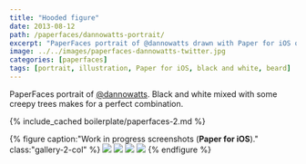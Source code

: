 ```yaml
---
title: "Hooded figure"
date: 2013-08-12
path: /paperfaces/dannowatts-portrait/
excerpt: "PaperFaces portrait of @dannowatts drawn with Paper for iOS on an iPad."
image: ../../images/paperfaces-dannowatts-twitter.jpg
categories: [paperfaces]
tags: [portrait, illustration, Paper for iOS, black and white, beard]
---
```


PaperFaces portrait of [@dannowatts](https://twitter.com/dannowatts). Black and white mixed with some creepy trees makes for a perfect combination.

{% include_cached boilerplate/paperfaces-2.md %}

{% figure caption:"Work in progress screenshots (**Paper for iOS**)." class:"gallery-2-col" %}
[![](../../images/paperfaces-dannowatts-process-1-600.jpg)](../../images/paperfaces-dannowatts-process-1-lg.jpg)
[![](../../images/paperfaces-dannowatts-process-2-600.jpg)](../../images/paperfaces-dannowatts-process-2-lg.jpg)
[![](../../images/paperfaces-dannowatts-process-3-600.jpg)](../../images/paperfaces-dannowatts-process-3-lg.jpg)
[![](../../images/paperfaces-dannowatts-process-4-600.jpg)](../../images/paperfaces-dannowatts-process-4-lg.jpg)
{% endfigure %}
